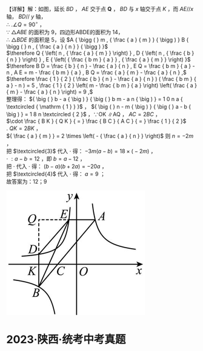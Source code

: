 【详解】解：如图，延长 $B D$ ， $A E$ 交于点 $\boldsymbol { Q }$ ， $B D$ 与 $x$ 轴交于点 $K$ ，而 $A E / / x$ 轴， $B D / / \ y$ 轴，  
∴ $. \angle Q = 9 0 ^ { \circ }$ ，  
∵ $\triangle A B E$ 的面积为 9，四边形ABDE的面积为 14，  
∴ $\triangle B D E$ 的面积是 5，设 $A { \bigg ( } m , { \frac { a } { m } } { \bigg ) } B { \bigg ( } n , { \frac { a } { n } } { \bigg ) }$   
$\therefore Q { \left( n , { \frac { a } { m } } \right) } , D { \left( n , { \frac { b } { n } } \right) } , E { \left( { \frac { b m } { a } } , { \frac { a } { m } } \right) }$   
$\therefore B D = \frac { b } { n } - \frac { a } { n } , E Q = \frac { b m } { a } - n , A E = m - \frac { b m } { a } , B Q = \frac { a } { m } - \frac { a } { n } ,$ $\therefore \frac { 1 } { 2 } ( \frac { b } { n } - \frac { a } { n } ) ( \frac { b m } { a } - n ) = 5 , \frac { 1 } { 2 } \left( m - \frac { b m } { a } \right) \left( \frac { a } { m } - \frac { a } { n } \right) = 9 ,$   
整理得： ${ \big ( } b - a { \big ) } { \big ( } b m - a n { \big ) } = 1 0 n a { \textcircled { \mathrm { 1 } } }$ ， ${ \big ( } n - m { \big ) } { \big ( } a - b { \big ) } = 1 8 n \textcircled { 2 }$ ，∵OK ∥AQ ， $A C = 2 B C$ ，  
$\cdot \frac { B K } { Q K } { = } \frac { B C } { A C } { = } \frac { 1 } { 2 }$   
. $Q K = 2 B K$ ，  
${ \frac { a } { m } } = 2 \times \left( - { \frac { a } { n } } \right)$ 则 $n = - 2 m$ ，  
把 $\textcircled{3}$ 代入 $\cdot$ 得： $- 3 m { \big ( } a - b { \big ) } = 1 8 \times { \big ( } - 2 m { \big ) }$ ，  
$\cdot \ : a - b = 1 2$ ，即 $b = a - 1 2$ ，  
把 $\cdot$ 代入 $\cdot$ 得： $( b - a ) ( b + 2 a ) = - 2 0 a$ ，  
把 $\textcircled{4}$ 代入 $\cdot$ 得： $a = 9$ ；  
故答案为：12；9

![](<../../qs_image_DB/专题1-4_一文搞定反比例函数7个模型，13类题型（解析版）_/765e33288d8aceed6734d5f05b1d3ce9c363d1bfe994caba3799b6aa45ef7db3.jpg>)

# 2023·陕西·统考中考真题
